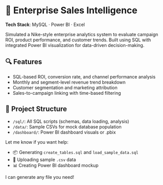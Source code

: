 # 🧠 Enterprise Sales Intelligence

**Tech Stack**: MySQL · Power BI · Excel

Simulated a Nike-style enterprise analytics system to evaluate campaign ROI, product performance, and customer trends. Built using SQL with integrated Power BI visualization for data-driven decision-making.

## 🔍 Features
- SQL-based ROI, conversion rate, and channel performance analysis
- Monthly and segment-level revenue trend breakdown
- Customer segmentation and marketing attribution
- Sales-to-campaign linking with time-based filtering

## 📁 Project Structure
- `/sql/`: All SQL scripts (schemas, data loading, analysis)
- `/data/`: Sample CSVs for mock database population
- `/dashboard/`: Power BI dashboard visuals or .pbix

Let me know if you want help:
- 📦 Generating `create_tables.sql` and `load_sample_data.sql`
- 🧪 Uploading sample `.csv` data
- 📊 Creating Power BI dashboard mockup

I can generate any file you need!
